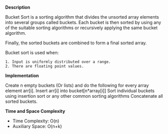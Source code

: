 **Description**

Bucket Sort is a sorting algorithm that divides the unsorted array elements into several groups called buckets. Each bucket is then sorted by using any of the suitable sorting algorithms or recursively applying the same bucket algorithm.

Finally, the sorted buckets are combined to form a final sorted array.

Bucket sort is used when:

    1. Input is uniformly distributed over a range.
    2. There are floating point values.

**Implementation**

Create n empty buckets (Or lists) and do the following for every array element arr[i].
Insert arr[i] into bucket[n*array[i]]
Sort individual buckets using insertion sort or any other common sorting algorithms
Concatenate all sorted buckets.

**Time and Space Complexity**
* Time Complexity: O(n)
* Auxiliary Space: O(n+k)
